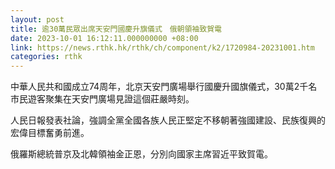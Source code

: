 ```yaml
---
layout: post
title: 逾30萬民眾出席天安門國慶升旗儀式　俄朝領袖致賀電
date: 2023-10-01 16:12:11.000000000 +08:00
link: https://news.rthk.hk/rthk/ch/component/k2/1720984-20231001.htm
categories: rthk
---
```


中華人民共和國成立74周年，北京天安門廣場舉行國慶升國旗儀式，30萬2千名市民遊客聚集在天安門廣場見證這個莊嚴時刻。

人民日報發表社論，強調全黨全國各族人民正堅定不移朝著強國建設、民族復興的宏偉目標奮勇前進。

俄羅斯總統普京及北韓領袖金正恩，分別向國家主席習近平致賀電。
